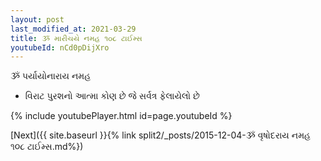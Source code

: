 ```yaml
---
layout: post
last_modified_at: 2021-03-29
title: ૐ મારીચયે નમહ ૧૦૮ ટાઈમ્સ
youtubeId: nCd0pDijXro
---
```

 
 
 ૐ પર્યાયોનારાય નમહ  
 
 -  વિરાટ પુરશનો આત્મા કોણ છે જે સર્વત્ર ફેલાયેલો છે 
 
  
 
  
 
 
 
 
 
 


{% include youtubePlayer.html id=page.youtubeId %}
 
[Next]({{ site.baseurl }}{% link  split2/_posts/2015-12-04-ૐ વૃષોદરાય નમહ ૧૦૮ ટાઈમ્સ.md%})
 
